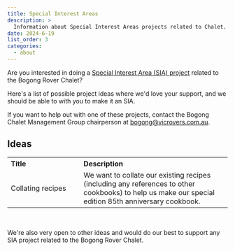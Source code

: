 ```yaml
---
title: Special Interest Areas
description: >
  Information about Special Interest Areas projects related to Chalet.
date: 2024-6-19
list_order: 3
categories:
  - about
---
```


Are you interested in doing a [Special Interest Area (SIA)
project](https://scoutsvictoria.com.au/activities-events/special-interest-areas/)
related to the Bogong Rover Chalet?

Here's a list of possible project ideas where we'd love your support, and we
should be able to with you to make it an SIA.

If you want to help out with one of these projects, contact the Bogong Chalet
Management Group chairperson at
[bogong@vicrovers.com.au](mailto:bogong@vicrovers.com.au).

## Ideas

<table style='margin-bottom: 3em'>
<tr><th style='text-align: left'>Title</th><th style='text-align: left'>Description</th></tr>
<tr><td style='white-space: nowrap; padding-right: 2em'>
Collating recipes
</td><td style='max-width: 30em'>
We want to collate our existing recipes (including any references to other
cookbooks) to help us make our special edition 85th anniversary cookbook.
</td></tr>
</table>

We're also very open to other ideas and would do our best to support any SIA
project related to the Bogong Rover Chalet.
